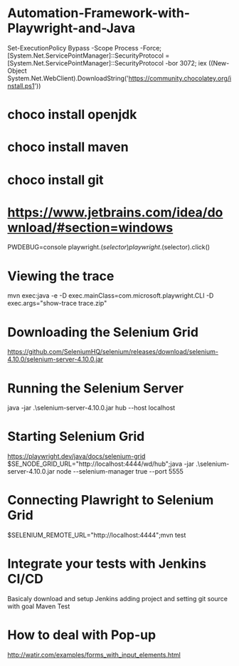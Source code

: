 ﻿# Automation-Framework-with-Playwright-and-Java
Set-ExecutionPolicy Bypass -Scope Process -Force; [System.Net.ServicePointManager]::SecurityProtocol = [System.Net.ServicePointManager]::SecurityProtocol -bor 3072; iex ((New-Object System.Net.WebClient).DownloadString('https://community.chocolatey.org/install.ps1'))
# choco install openjdk
# choco install maven
# choco install git
# https://www.jetbrains.com/idea/download/#section=windows

<!-- This option brings plawright to dev tools console -->
PWDEBUG=console 
playwright.$(selector)
playwright.$(selector).click()

# Viewing the trace
mvn exec:java -e -D exec.mainClass=com.microsoft.playwright.CLI -D exec.args="show-trace trace.zip"

# Downloading the Selenium Grid
https://github.com/SeleniumHQ/selenium/releases/download/selenium-4.10.0/selenium-server-4.10.0.jar

# Running the Selenium Server
java -jar .\selenium-server-4.10.0.jar hub --host localhost 

# Starting Selenium Grid
https://playwright.dev/java/docs/selenium-grid
$SE_NODE_GRID_URL="http://localhost:4444/wd/hub";java -jar .\selenium-server-4.10.0.jar node --selenium-manager true --port 5555

# Connecting Plawright to Selenium Grid
$SELENIUM_REMOTE_URL="http://localhost:4444";mvn test

# Integrate your tests with Jenkins CI/CD
Basicaly download and setup Jenkins adding project and setting git source with goal Maven Test

# How to deal with Pop-up
http://watir.com/examples/forms_with_input_elements.html